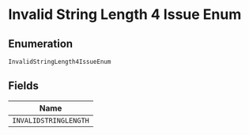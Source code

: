 
# Invalid String Length 4 Issue Enum

## Enumeration

`InvalidStringLength4IssueEnum`

## Fields

| Name |
|  --- |
| `INVALIDSTRINGLENGTH` |

